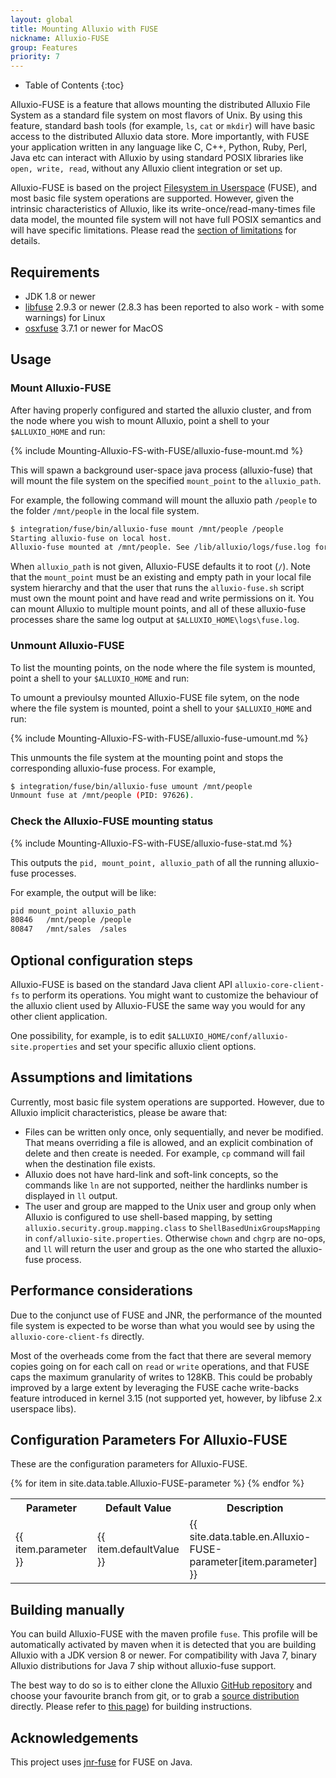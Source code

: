 ```yaml
---
layout: global
title: Mounting Alluxio with FUSE
nickname: Alluxio-FUSE
group: Features
priority: 7
---
```


* Table of Contents
{:toc}

Alluxio-FUSE is a feature that allows mounting the distributed Alluxio File System as a standard file system on most flavors of Unix. By using this feature, standard bash tools (for example, `ls`, `cat` or `mkdir`) will have basic access to the distributed Alluxio data store. More importantly, with FUSE your application written in any language like C, C++, Python, Ruby, Perl, Java etc can interact with Alluxio by using standard POSIX libraries like `open, write, read`, without any Alluxio client integration or set up.

Alluxio-FUSE is based on the project [Filesystem in Userspace](http://fuse.sourceforge.net/) (FUSE), and most basic file system operations are supported. However, given the intrinsic characteristics of Alluxio, like its write-once/read-many-times file data model, the mounted file system will not have full POSIX semantics and will have specific limitations.  Please read the [section of limitations](#assumptions-and-limitations) for details.

## Requirements

* JDK 1.8 or newer
* [libfuse](https://github.com/libfuse/libfuse) 2.9.3 or newer (2.8.3 has been reported to also work - with some warnings) for Linux
* [osxfuse](https://osxfuse.github.io/) 3.7.1 or newer for MacOS

## Usage

### Mount Alluxio-FUSE

After having properly configured and started the alluxio cluster, and from the node where you wish to mount Alluxio, point a shell to your `$ALLUXIO_HOME` and run:

{% include Mounting-Alluxio-FS-with-FUSE/alluxio-fuse-mount.md %}

This will spawn a background user-space java process (alluxio-fuse) that will mount the file system on the specified `mount_point` to the `alluxio_path`. 

For example, the following command will mount the alluxio path `/people` to the folder `/mnt/people` in the local file system.

```bash
$ integration/fuse/bin/alluxio-fuse mount /mnt/people /people
Starting alluxio-fuse on local host.
Alluxio-fuse mounted at /mnt/people. See /lib/alluxio/logs/fuse.log for logs
```

When `alluxio_path` is not given, Alluxio-FUSE defaults it to root (`/`). Note that the `mount_point` must be an existing and empty path in your local file system hierarchy and that the user that runs the `alluxio-fuse.sh` script must own the mount point and have read and write permissions on it. You can mount Alluxio to multiple mount points, and all of these alluxio-fuse processes share the same log output at `$ALLUXIO_HOME\logs\fuse.log`.

### Unmount Alluxio-FUSE

To list the mounting points, on the node where the file system is mounted, point a shell to your `$ALLUXIO_HOME` and run:

To umount a previoulsy mounted Alluxio-FUSE file sytem, on the node where the file system is mounted, point a shell to your `$ALLUXIO_HOME` and run:

{% include Mounting-Alluxio-FS-with-FUSE/alluxio-fuse-umount.md %}

This unmounts the file system at the mounting point and stops the corresponding alluxio-fuse process. For example,

```bash
$ integration/fuse/bin/alluxio-fuse umount /mnt/people
Unmount fuse at /mnt/people (PID: 97626).
```

### Check the Alluxio-FUSE mounting status

{% include Mounting-Alluxio-FS-with-FUSE/alluxio-fuse-stat.md %}

This outputs the `pid, mount_point, alluxio_path` of all the running alluxio-fuse processes.

For example, the output will be like:

```bash
pid	mount_point	alluxio_path
80846	/mnt/people	/people
80847	/mnt/sales	/sales
```

## Optional configuration steps

Alluxio-FUSE is based on the standard Java client API `alluxio-core-client-fs` to perform its operations. You
might want to customize the behaviour of the alluxio client used by Alluxio-FUSE the same way you
would for any other client application.

One possibility, for example, is to edit `$ALLUXIO_HOME/conf/alluxio-site.properties` and set your specific alluxio client options.

## Assumptions and limitations

Currently, most basic file system operations are supported. However, due to Alluxio implicit characteristics, please be aware that:

* Files can be written only once, only sequentially, and never be modified. That means overriding a file is allowed, and an explicit combination of delete and then create is needed. For example, `cp` command will fail when the destination file exists. 
* Alluxio does not have hard-link and soft-link concepts, so the commands like `ln` are not supported, neither the hardlinks number is displayed in `ll` output.
* The user and group are mapped to the Unix user and group only when Alluxio is configured to use shell-based mapping, by setting `alluxio.security.group.mapping.class` to `ShellBasedUnixGroupsMapping` in `conf/alluxio-site.properties`. Otherwise `chown` and `chgrp` are no-ops, and `ll` will return the user and group as the one who started the alluxio-fuse process.

## Performance considerations

Due to the conjunct use of FUSE and JNR, the performance of the mounted file system is expected to be worse than what you would see by using the `alluxio-core-client-fs` directly.

Most of the overheads come from the fact that there are several memory copies going on for each call on `read` or `write` operations, and that FUSE caps the maximum granularity of writes to 128KB. This could be probably improved by a large extent by leveraging the FUSE cache write-backs feature introduced in kernel 3.15 (not supported yet, however, by libfuse 2.x userspace libs).

## Configuration Parameters For Alluxio-FUSE

These are the configuration parameters for Alluxio-FUSE.

<table class="table table-striped">
<tr><th>Parameter</th><th>Default Value</th><th>Description</th></tr>
{% for item in site.data.table.Alluxio-FUSE-parameter %}
  <tr>
    <td>{{ item.parameter }}</td>
    <td>{{ item.defaultValue }}</td>
    <td>{{ site.data.table.en.Alluxio-FUSE-parameter[item.parameter] }}</td>
  </tr>
{% endfor %}
</table>

## Building manually

You can build Alluxio-FUSE with the maven profile `fuse`. This profile will be automatically activated by maven when it is detected that you are building Alluxio with a JDK version 8 or newer. For compatibility with Java 7, binary Alluxio distributions for Java 7 ship without alluxio-fuse support.

The best way to do so is to either clone the Alluxio [GitHub repository](https://github.com/alluxio/alluxio) and choose your favourite branch from git, or to grab a [source distribution](https://github.com/alluxio/alluxio/releases) directly. Please refer to [this page](Building-Alluxio-Master-Branch.html)) for building instructions.

## Acknowledgements

This project uses [jnr-fuse](https://github.com/SerCeMan/jnr-fuse) for FUSE on Java.
